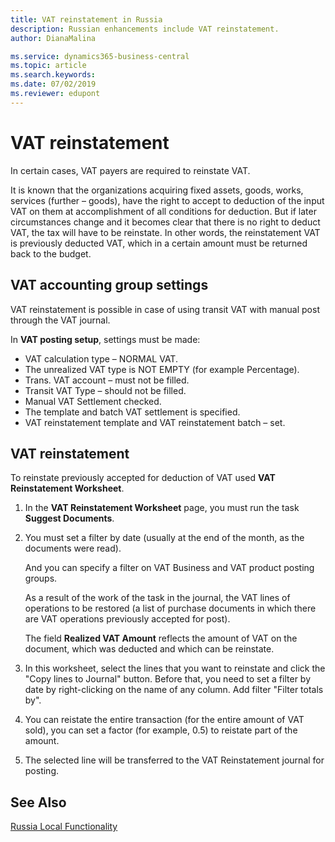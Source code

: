 ```yaml
---
title: VAT reinstatement in Russia
description: Russian enhancements include VAT reinstatement.
author: DianaMalina

ms.service: dynamics365-business-central
ms.topic: article
ms.search.keywords:
ms.date: 07/02/2019
ms.reviewer: edupont
---
```


# VAT reinstatement

In certain cases, VAT payers are required to reinstate VAT.

It is known that the organizations acquiring fixed assets, goods, works, services (further – goods), have the right to accept to deduction of the input VAT on them at accomplishment of all conditions for deduction. But if later circumstances change and it becomes clear that there is no right to deduct VAT, the tax will have to be reinstate. In other words, the reinstatement VAT is previously deducted VAT, which in a certain amount must be returned back to the budget.

## VAT accounting group settings  

VAT reinstatement is possible in case of using transit VAT with manual post through the VAT journal.  

In **VAT posting setup**, settings must be made:  

- VAT calculation type – NORMAL VAT. 
-  The unrealized VAT type is NOT EMPTY (for example Percentage).  
- Trans. VAT account – must not be filled. 
- Transit VAT Type – should not be filled.  
- Manual VAT Settlement checked.  
- The template and batch VAT settlement is specified.  
- VAT reinstatement template and VAT reinstatement batch – set.

## VAT reinstatement

To reinstate previously accepted for deduction of VAT used **VAT Reinstatement Worksheet**.

1. In the **VAT Reinstatement Worksheet** page, you must run the task **Suggest Documents**.  

2. You must set a filter by date (usually at the end of the month, as the documents were read).  

    And you can specify a filter on VAT Business and VAT product posting groups.  

    As a result of the work of the task in the journal, the VAT lines of operations to be restored (a list of purchase documents in which there are VAT operations previously accepted for post). 

    The field **Realized VAT Amount** reflects the amount of VAT on the document, which was deducted and which can be reinstate.

3. In this worksheet, select the lines that you want to reinstate and click the "Copy lines to Journal" button. Before that, you need to set a filter by date by right-clicking on the name of any column. Add filter "Filter totals by". 
4. You can reistate the entire transaction (for the entire amount of VAT sold), you can set a factor (for example, 0.5) to reistate part of the amount.
5. The selected line will be transferred to the VAT Reinstatement journal for posting.

## See Also

[Russia Local Functionality](russia-local-functionality.md)  
